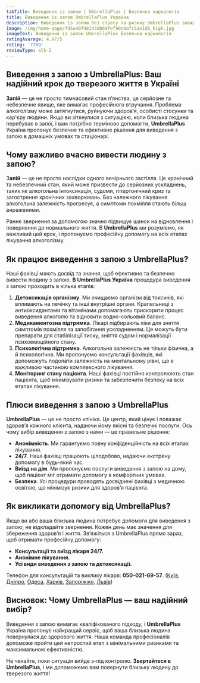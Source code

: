 ```yaml
---
tabTitle: Виведення із запою | UmbrellaPlus | Безпечна наркологія
title: Виведення із запою UmbrellaPlus Україна
description: Виведення із запою без стресу та ризику UmbrellaPlus завжди поруч
image: /img/home-page/fd5a40f48143d869fef90c0afc51e1db_high.jpg
imageText: Виведення із запою UmbrellaPlus Безпечна наркологія
ratingAvarage: 4.97/5
rating: '7789'
reviewType: alk-2
---
```


## Виведення з запою з UmbrellaPlus: Ваш надійний крок до тверезого життя в Україні

**Запій** — це не просто тимчасовий стан п’янства, це серйозне та небезпечне явище, яке вимагає професійного втручання. Проблема алкоголізму може затягнутися, руйнуючи здоров’я, особисті стосунки та кар'єру людини. Якщо ви зіткнулися з ситуацією, коли близька людина перебуває в запої, і вам потрібно терміново допомогти, **UmbrellaPlus** Україна пропонує безпечне та ефективне рішення для виведення з запою в домашніх умовах та стаціонарі.

## Чому важливо вчасно вивести людину з запою?

З**апій** — це не просто наслідки одного вечірнього застілля. Це хронічний та небезпечний стан, який може призвести до серйозних ускладнень, таких як алкогольна інтоксикація, судоми, гіпертонічний криз та загострення хронічних захворювань. Без належного лікування алкогольна залежність прогресує, а симптоми похмілля стають більш вираженими.

Раннє звернення за допомогою значно підвищує шанси на відновлення і повернення до нормального життя. В **UmbrellaPlus** ми розуміємо, як важливий цей крок, і пропонуємо професійну допомогу на всіх етапах лікування алкоголізму.

## Як працює виведення з запою з UmbrellaPlus?

Наші фахівці мають досвід та знання, щоб ефективно та безпечно вивести людину з запою. **В UmbrellaPlus Україна** процедура виведення з запою проходить в кілька етапів:

1. **Детоксикація організму**. Ми очищаємо організм від токсинів, які впливають на печінку та інші внутрішні органи. Крапельниці з антиоксидантами та вітамінами допомагають прискорити процес виведення алкоголю та відновити водно-сольовий баланс.
2. **Медикаментозна підтримка**. Лікарі підбирають ліки для зняття симптомів похмілля та запобігання ускладненням. Це можуть бути препарати для стабілізації тиску, зняття судом і нормалізації психоемоційного стану.
3. **Психологічна підтримка**. Алкогольна залежність не тільки фізична, а й психологічна. Ми пропонуємо консультації фахівців, які допоможуть подолати залежність на ментальному рівні, що є важливою частиною комплексного лікування.
4. **Моніторинг стану пацієнта**. Наші фахівці постійно контролюють стан пацієнта, щоб мінімізувати ризики та забезпечити безпеку на всіх етапах лікування.

## Плюси виведення з запою з UmbrellaPlus

**UmbrellaPlus** — це не просто клініка. Це центр, який цінує і поважає здоров’я кожного клієнта, надаючи йому якісні та безпечні послуги. Ось чому вибір виведення з запою з нами — це правильне рішення:

* **Анонімність**. Ми гарантуємо повну конфіденційність на всіх етапах лікування.
* **24/7**. Наші фахівці працюють цілодобово, надаючи екстрену допомогу в будь-який час.
* **Виїзд на дім**. Ми пропонуємо послуги виведення з запою на дому, щоб пацієнт міг отримати допомогу в комфортних умовах.
* **Безпека**. Усі процедури проводять досвідчені фахівці з медичною освітою, що мінімізує ризики для здоров’я пацієнта.

## Як викликати допомогу від UmbrellaPlus?

Якщо ви або ваша близька людина потребує допомоги для виведення з запою, не відкладайте звернення. Кожен день має значення для збереження здоров’я і життя. Зв’яжіться з UmbrellaPlus прямо зараз, щоб отримати професійну допомогу:

* **Консультації та виїзд лікаря 24/7.**
* **Анонімне лікування.**
* **Усі види виведення з запою та детоксикації.**

Телефон для консультацій та виклику лікаря: **050-021-69-57**. ([Київ](https://umbrella-plus.com.ua/uk/kiev/), [Дніпро](https://umbrella-plus.com.ua/uk/dnepr/), [Одеса](https://umbrella-plus.com.ua/uk/lechenie-alc/), [Харків](https://umbrella-plus.com.ua/uk/kharkiv/), [Запоріжжя](https://umbrella-plus.com.ua/uk/zaporozie/), [Львів](https://umbrella-plus.com.ua/uk/lviv/))

## Висновок: Чому UmbrellaPlus — ваш надійний вибір?

Виведення з запою вимагає кваліфікованого підходу, і **UmbrellaPlus** Україна пропонує найкращий сервіс, щоб ваша близька людина повернулася до здорового життя. Наша команда професіоналів допоможе пройти цей непростий етап з мінімальними ризиками та максимальною ефективністю.

Не чекайте, поки ситуація вийде з-під контролю. **Звертайтеся в UmbrellaPlus**, і ми допоможемо вам повернути близьку людину до тверезого життя!
